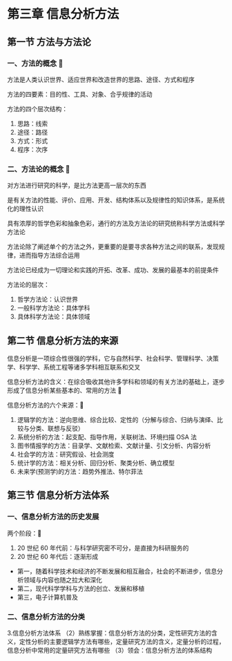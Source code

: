 # 第三章 信息分析方法

## 第一节 方法与方法论

### 一、方法的概念 🎯

方法是人类认识世界、适应世界和改造世界的思路、途径、方式和程序

方法的四要素：目的性、工具、对象、合乎规律的活动

方法的四个层次结构：

1. 思路：线索
2. 途径：路径
3. 方式：形式
4. 程序：次序

### 二、方法论的概念 🎯

对方法进行研究的科学，是比方法更高一层次的东西

是有关方法的性能、评价、应用、开发、结构体系以及规律性的知识体系，是系统化的理性认识

具有浓厚的哲学色彩和抽象色彩，通行的方法及方法论的研究统称科学方法或科学方法论

方法论除了阐述单个的方法之外，更重要的是要寻求各种方法之间的联系，发现规律，进而指导方法综合运用

方法论已经成为一切理论和实践的开拓、改革、成功、发展的最基本的前提条件

方法论的层次：

1. 哲学方法论：认识世界
2. 一般科学方法论：具体学科
3. 具体科学方法论：具体领域

## 第二节 信息分析方法的来源

信息分析是一项综合性很强的学科，它与自然科学、社会科学、管理科学、决策学、科学学、系统工程等诸多学科相互联系和交叉

信息分析方法的含义：在综合吸收其他许多学科和领域的有关方法的基础上，逐步形成了信息分析某些基本的、常用的方法 🎯

信息分析方法的六个来源：🎯

1. 逻辑学的方法：逆向思维、综合比较、定性的（分解与综合、归纳与演绎、比较与分类、联想与反驳）
2. 系统分析的方法：起支配、指导作用，关联树法、环境扫描 OSA 法
3. 图书情报学的方法：目录学、文献检索、文献计量、引文分析、内容分析
4. 社会学的方法：研究假设、社会测度
5. 统计学的方法：相关分析、回归分析、聚类分析、确立模型
6. 未来学(预测学)的方法：趋势外推法、特尔菲法

## 第三节 信息分析方法体系

### 一、信息分析方法的历史发展

两个阶段：🎯

1. 20 世纪 60 年代前：与科学研究密不可分，是直接为科研服务的
2. 20 世纪 60 年代后：逐渐形成
  - 第一，随着科学技术和经济的不断发展和相互融合，社会的不断进步，信息分析领域与内容也随之拉大和深化
  - 第二，现代科学学科与方法的创立、发展和移植
  - 第三，电子计算机普及

### 二、信息分析方法的分类







3.信息分析方法体系
（2）熟练掌握：信息分析方法的分类，定性研究方法的含义，定性分析的主要逻辑学方法有哪些，定量研究方法的含义，定量分析的过程，信息分析中常用的定量研究方法有哪些
（3）领会：信息分析方法的体系结构
